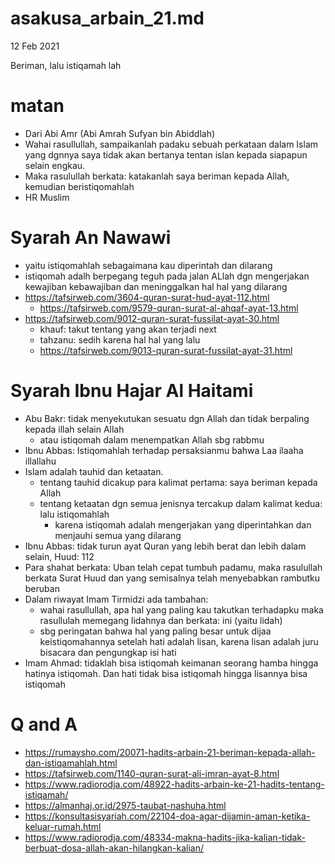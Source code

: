 # asakusa_arbain_21.md
12 Feb 2021

Beriman, lalu istiqamah lah

# matan
* Dari Abi Amr (Abi Amrah Sufyan bin Abiddlah)
* Wahai rasullullah, sampaikanlah padaku sebuah perkataan dalam Islam yang dgnnya saya tidak akan bertanya
  tentan islan kepada siapapun selain engkau.
* Maka rasulullah berkata: katakanlah saya beriman kepada Allah, kemudian beristiqomahlah
* HR Muslim

# Syarah An Nawawi
* yaitu istiqomahlah sebagaimana kau diperintah dan dilarang
* istiqomah adalh berpegang teguh pada jalan ALlah dgn mengerjakan kewajiban kebawajiban dan meninggalkan hal hal
  yang dilarang
* https://tafsirweb.com/3604-quran-surat-hud-ayat-112.html
  * https://tafsirweb.com/9579-quran-surat-al-ahqaf-ayat-13.html
* https://tafsirweb.com/9012-quran-surat-fussilat-ayat-30.html
  * khauf: takut tentang yang akan terjadi next
  * tahzanu: sedih karena hal hal yang lalu
  * https://tafsirweb.com/9013-quran-surat-fussilat-ayat-31.html

# Syarah Ibnu Hajar Al Haitami
* Abu Bakr: tidak menyekutukan sesuatu dgn Allah dan tidak berpaling kepada illah selain Allah
  * atau istiqomah dalam menempatkan Allah sbg rabbmu
* Ibnu Abbas: Istiqomahlah terhadap persaksianmu bahwa Laa ilaaha illallahu
* Islam adalah tauhid dan ketaatan.
  * tentang tauhid dicakup para kalimat pertama: saya beriman kepada Allah
  * tentang ketaatan dgn semua jenisnya tercakup dalam kalimat kedua: lalu istiqomahlah
    * karena istiqomah adalah mengerjakan yang diperintahkan dan menjauhi semua yang dilarang
* Ibnu Abbas: tidak turun ayat Quran yang lebih berat dan lebih dalam selain, Huud: 112
* Para shahat berkata: Uban telah cepat tumbuh padamu, maka rasulullah berkata
  Surat Huud dan yang semisalnya telah menyebabkan rambutku beruban
* Dalam riwayat Imam Tirmidzi ada tambahan:
  * wahai rasullullah, apa hal yang paling kau takutkan terhadapku
    maka rasullulah memegang lidahnya dan berkata: ini (yaitu lidah)
  * sbg peringatan bahwa hal yang paling besar untuk dijaa keistiqomahannya setelah hati adalah lisan,
    karena lisan adalah juru bisacara dan pengungkap isi hati
* Imam Ahmad: tidaklah bisa istiqomah keimanan seorang hamba hingga hatinya istiqomah.
  Dan hati tidak bisa istiqomah hingga lisannya bisa istiqomah
    
# Q and A
* https://rumaysho.com/20071-hadits-arbain-21-beriman-kepada-allah-dan-istiqamahlah.html
* https://tafsirweb.com/1140-quran-surat-ali-imran-ayat-8.html
* https://www.radiorodja.com/48922-hadits-arbain-ke-21-hadits-tentang-istiqamah/
* https://almanhaj.or.id/2975-taubat-nashuha.html
* https://konsultasisyariah.com/22104-doa-agar-dijamin-aman-ketika-keluar-rumah.html
* https://www.radiorodja.com/48334-makna-hadits-jika-kalian-tidak-berbuat-dosa-allah-akan-hilangkan-kalian/
